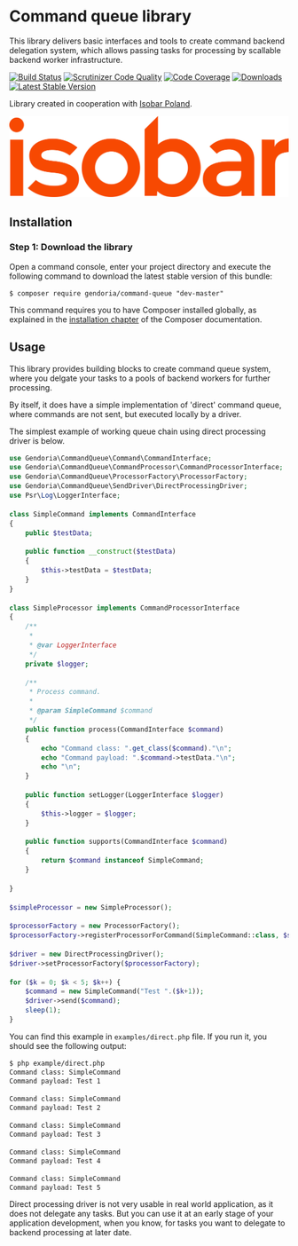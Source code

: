 # Command queue library

This library delivers basic interfaces and tools to create command backend delegation system, which allows
passing tasks for processing by scallable backend worker infrastructure.

[![Build Status](https://img.shields.io/travis/Gendoria/command-queue/master.svg)](https://travis-ci.org/Gendoria/command-queue)
[![Scrutinizer Code Quality](https://img.shields.io/scrutinizer/g/Gendoria/command-queue.svg)](https://scrutinizer-ci.com/g/Gendoria/command-queue/?branch=master)
[![Code Coverage](https://img.shields.io/scrutinizer/coverage/g/Gendoria/command-queue.svg)](https://scrutinizer-ci.com/g/Gendoria/command-queue/?branch=master)
[![Downloads](https://img.shields.io/packagist/dt/gendoria/command-queue.svg)](https://packagist.org/packages/gendoria/command-queue)
[![Latest Stable Version](https://img.shields.io/packagist/v/gendoria/command-queue.svg)](https://packagist.org/packages/gendoria/command-queue)

Library created in cooperation with [Isobar Poland](http://www.isobar.com/pl/).

![Isobar Poland](doc/images/isobar.jpg "Isobar Poland logo") 

## Installation

### Step 1: Download the library


Open a command console, enter your project directory and execute the
following command to download the latest stable version of this bundle:

```console
$ composer require gendoria/command-queue "dev-master"
```

This command requires you to have Composer installed globally, as explained
in the [installation chapter](https://getcomposer.org/doc/00-intro.md)
of the Composer documentation.

## Usage

This library provides building blocks to create command queue system, where you delgate
your tasks to a pools of backend workers for further processing.

By itself, it does have a simple implementation of 'direct' command queue,
where commands are not sent, but executed locally by a driver.

The simplest example of working queue chain using direct processing driver is below.

```php
use Gendoria\CommandQueue\Command\CommandInterface;
use Gendoria\CommandQueue\CommandProcessor\CommandProcessorInterface;
use Gendoria\CommandQueue\ProcessorFactory\ProcessorFactory;
use Gendoria\CommandQueue\SendDriver\DirectProcessingDriver;
use Psr\Log\LoggerInterface;

class SimpleCommand implements CommandInterface
{
    public $testData;
    
    public function __construct($testData)
    {
        $this->testData = $testData;
    }
}

class SimpleProcessor implements CommandProcessorInterface
{
    /**
     *
     * @var LoggerInterface
     */
    private $logger;
    
    /**
     * Process command.
     * 
     * @param SimpleCommand $command
     */
    public function process(CommandInterface $command)
    {
        echo "Command class: ".get_class($command)."\n";
        echo "Command payload: ".$command->testData."\n";
        echo "\n";
    }

    public function setLogger(LoggerInterface $logger)
    {
        $this->logger = $logger;
    }

    public function supports(CommandInterface $command)
    {
        return $command instanceof SimpleCommand;
    }

}

$simpleProcessor = new SimpleProcessor();

$processorFactory = new ProcessorFactory();
$processorFactory->registerProcessorForCommand(SimpleCommand::class, $simpleProcessor);

$driver = new DirectProcessingDriver();
$driver->setProcessorFactory($processorFactory);

for ($k = 0; $k < 5; $k++) {
    $command = new SimpleCommand("Test ".($k+1));
    $driver->send($command);
    sleep(1);
}
```

You can find this example in `examples/direct.php` file. If you run it, you should see the following output:

```console
$ php example/direct.php
Command class: SimpleCommand
Command payload: Test 1

Command class: SimpleCommand
Command payload: Test 2

Command class: SimpleCommand
Command payload: Test 3

Command class: SimpleCommand
Command payload: Test 4

Command class: SimpleCommand
Command payload: Test 5

```

Direct processing driver is not very usable in real world application, as it does not delegate any tasks.
But you can use it at an early stage of your application development, when you know, for tasks you want
to delegate to backend processing at later date.